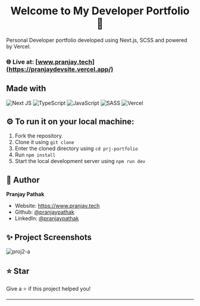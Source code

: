 <h1 align="center">Welcome to My Developer Portfolio 👋</h1>

Personal Developer portfolio developed using Next.js, SCSS and powered by Vercel.

### 🌐  Live at: [www.pranjay.tech](https://pranjaydevsite.vercel.app/)

## Made with
![Next JS](https://img.shields.io/badge/Next-black?style=for-the-badge&logo=next.js&logoColor=white)
![TypeScript](https://img.shields.io/badge/typescript-%23007ACC.svg?style=for-the-badge&logo=typescript&logoColor=white) 
![JavaScript](https://img.shields.io/badge/javascript-%23323330.svg?style=for-the-badge&logo=javascript&logoColor=%23F7DF1E)
![SASS](https://img.shields.io/badge/SASS-hotpink.svg?style=for-the-badge&logo=SASS&logoColor=white)
![Vercel](https://img.shields.io/badge/vercel-%23000000.svg?style=for-the-badge&logo=vercel&logoColor=white)

## ⚙️ To run it on your local machine:
1. Fork the repository.
2. Clone it using `git clone`
3. Enter the cloned directory using `cd prj-portfolio`
4. Run `npm install`
5. Start the local development server using `npm run dev`

## 👤 Author

**Pranjay Pathak**

* Website: https://www.pranjay.tech
* Github: [@pranjaypathak](https://github.com/pranjaypathak)
* LinkedIn: [@pranjaypathak](https://linkedin.com/in/pranjaypathak)


## ✨ Project Screenshots
![proj2-a](https://user-images.githubusercontent.com/53118772/205881642-e3f95608-34ed-448a-8ffa-faedc7c67f97.png)
## ⭐️ Star

Give a ⭐️ if this project helped you!

***
